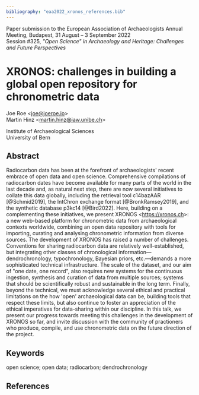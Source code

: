 ```yaml
---
bibliography: "eaa2022_xronos_references.bib"
---
```

Paper submission to the European Association of Archaeologists Annual Meeting, Budapest, 31 August – 3 September 2022  
Session #325, *"Open Science" in Archaeology and Heritage: Challenges and Future Perspectives*

# XRONOS: challenges in building a global open repository for chronometric data

Joe Roe <<joe@joeroe.io>>  
Martin Hinz <<martin.hinz@iaw.unibe.ch>>

Institute of Archaeological Sciences  
University of Bern

## Abstract

Radiocarbon data has been at the forefront of archaeologists' recent embrace of open data and open science.
Comprehensive compilations of radiocarbon dates have become available for many parts of the world in the last decade and, as natural next step, there are now several initiatives to collate this data globally, including the retrieval tool c14bazAAR [@Schmid2019], the IntChron exchange format [@BronkRamsey2019], and the synthetic database p3kc14 [@Bird2022].
Here, building on a complementing these initiatives, we present XRONOS <<https://xronos.ch>>: a new web-based platform for chronometric data from archaeological contexts worldwide, combining an open data repository with tools for importing, curating and analysing chronometric information from diverse sources.
The development of XRONOS has raised a number of challenges. 
Conventions for sharing radiocarbon data are relatively well-established, but integrating other classes of chronological information—dendrochronology, typochronology, Bayesian priors, etc.—demands a more sophisticated technical infrastructure.
The scale of the dataset, and our aim of "one date, one record", also requires new systems for the continuous ingestion, synthesis and curation of data from multiple sources; systems that should be scientifically robust and sustainable in the long term.
Finally, beyond the technical, we must acknowledge several ethical and practical limitations on the how 'open' archaeological data can be, building tools that respect these limits, but also continue to foster an appreciation of the ethical imperatives for data-sharing within our discipline.
In this talk, we present our progress towards meeting this challenges in the development of XRONOS so far, and invite discussion with the community of practioners who produce, compile, and use chronometric data on the future direction of the project.

## Keywords

open science; open data; radiocarbon; dendrochronology

## References
